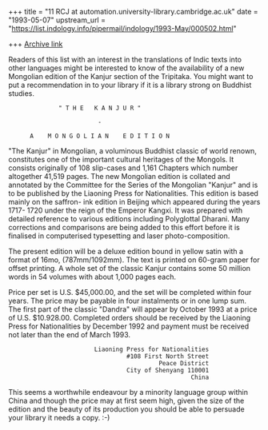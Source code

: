 +++
title = "11 RCJ at automation.university-library.cambridge.ac.uk"
date = "1993-05-07"
upstream_url = "https://list.indology.info/pipermail/indology/1993-May/000502.html"

+++
[Archive link](https://list.indology.info/pipermail/indology/1993-May/000502.html)


Readers of this list with an interest in the translations of
Indic texts into other languages might be interested to know
of the availability of a new Mongolian edition of the Kanjur
section  of   the  Tripitaka.   You  might  want  to  put  a
recommendation in  to your library if it is a library strong
on Buddhist studies.



                  " T H E   K A N J U R "

                             -

          A    M O N G O L I A N    E D I T I O N



"The Kanjur"  in Mongolian, a voluminous Buddhist classic of
world renown,  constitutes one  of  the  important  cultural
heritages of  the Mongols.  It consists  originally  of  108
slip-cases and 1,161 Chapters which number altogether 41,519
pages. The  new Mongolian  edition is collated and annotated
by the  Committee for  the Series  of the Mongolian "Kanjur"
and  is   to  be   published  by   the  Liaoning  Press  for
Nationalities. This  edition is based mainly on the saffron-
ink edition in Beijing which appeared during the years 1717-
1720 under  the reign of the Emperor Kangxi. It was prepared
with  detailed   reference  to  various  editions  including
Polyglottal Dharani.  Many corrections  and comparisons  are
being added  to  this  effort  before  it  is  finalised  in
computerised typesetting and laser photo-composition.

The present edition will be a deluxe edition bound in yellow
satin with  a format  of 16mo,  (787mm/1092mm). The  text is
printed on 60-gram paper for offset printing. A whole set of
the classic  Kanjur contains  some 50  million words  in  54
volumes with about 1,000 pages each.

Price per  set is  U.S. $45,000.00,  and  the  set  will  be
completed within  four years.  The price  may be  payable in
four instalments  or in  one lump sum. The first part of the
classic "Dandra"  will appear  by October 1993 at a price of
U.S. $10.928.00.  Completed orders should be received by the
Liaoning  Press  for  Nationalities  by  December  1992  and
payment must  be received  not later  than the  end of March
1993.

                            Liaoning Press for Nationalities
                                     #108 First North Street
                                              Peace District
                                     City of Shenyang 110001
                                                       China
This seems  a worthwhile  endeavour by  a minority  language
group within  China and  though the  price may at first seem
high, given  the size  of the  edition and the beauty of its
production you  should be  able to  persuade your library it
needs a copy. :-)







